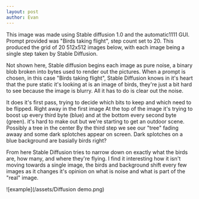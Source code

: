 ```yaml
---
layout: post
author: Evan
---
```


This image was made using Stable diffusion 1.0 and the automatic1111 GUI. Prompt provided was "Birds taking flight", step count set to 20. This produced the grid of 20 512x512 images below, with each image being a single step taken by Stable Diffusion. 

Not shown here, Stable diffusion begins each image as pure noise, a binary blob broken into bytes used to render out the pictures. When a prompt is chosen, in this case "Birds taking flight", Stable Diffusion knows in it's heart that the pure static it's looking at is an image of birds, they're just a bit hard to see because the image is blurry. All it has to do is clear out the noise. 

It does it's first pass, trying to decide which bits to keep and which need to be flipped. Right away in the first image At the top of the image it's trying to boost up every third byte (blue) and at the bottom every second byte (green). it's hard to make out but we're starting to get an outdoor scene. Possibly a tree in the center By the third step we see our "tree" fading awaay and some dark splotches appear on screen. Dark splotches on a blue background are basially birds right? 

From here Stable Diffusion tries to narrow down on exactly what the birds are, how many, and where they're flying. I find it interesting how it isn't moving towards a single image, the birds and background shift every few images as it changes it's opinion on what is noise and what is part of the "real" image. 

![example](/assets/Diffusion demo.png)
